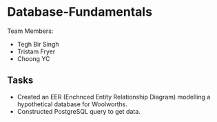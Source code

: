 # Database-Fundamentals

Team Members:
- Tegh Bir Singh
- Tristam Fryer
- Choong YC

## Tasks
- Created an EER (Enchnced Entity Relationship Diagram) modelling a hypothetical database for Woolworths.
- Constructed PostgreSQL query to get data.  
